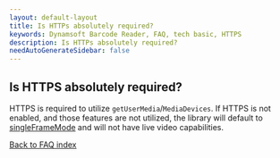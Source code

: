 ```yaml
---
layout: default-layout
title: Is HTTPs absolutely required?
keywords: Dynamsoft Barcode Reader, FAQ, tech basic, HTTPS
description: Is HTTPs absolutely required?
needAutoGenerateSidebar: false
---
```


## Is HTTPS absolutely required?

HTTPS is required to utilize `getUserMedia`/`MediaDevices`. If HTTPS is not enabled, and those features are not utilized, the library will default to [singleFrameMode](https://www.dynamsoft.com/barcode-reader/programming/javascript/api-reference/BarcodeScanner/properties.html?ver=latest#singleframemode) and will not have live video capabilities.

[Back to FAQ index](index.md)
